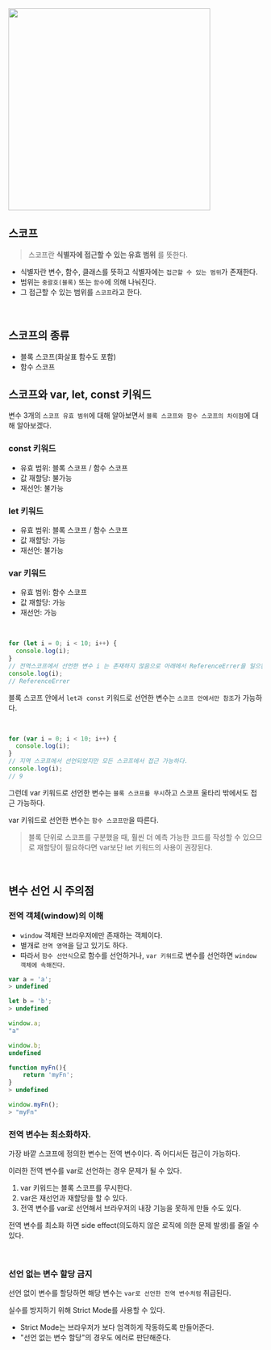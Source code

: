 <img width="400px" src="https://velog.velcdn.com/images/soopy368/post/095507ff-3302-4689-8d3a-b076a294a0bd/image.png" />

## 스코프

> 스코프란 **식별자에 접근할 수 있는 유효 범위** 를 뜻한다.

- 식별자란 변수, 함수, 클래스를 뜻하고 식별자에는 `접근할 수 있는 범위`가 존재한다.
- 범위는 `중괄호(블록)` 또는 `함수`에 의해 나눠진다.
- 그 접근할 수 있는 범위를 `스코프`라고 한다.

<br>

## 스코프의 종류

- 블록 스코프(화살표 함수도 포함)
- 함수 스코프

## 스코프와 var, let, const 키워드

변수 3개의 `스코프 유효 범위`에 대해 알아보면서 `블록 스코프와 함수 스코프의 차이점`에 대해 알아보겠다.

### const 키워드

- 유효 범위: 블록 스코프 / 함수 스코프
- 값 재할당: 불가능
- 재선언: 불가능

### let 키워드

- 유효 범위: 블록 스코프 / 함수 스코프
- 값 재할당: 가능
- 재선언: 불가능

### var 키워드

- 유효 범위: 함수 스코프
- 값 재할당: 가능
- 재선언: 가능

<br>

```javascript
for (let i = 0; i < 10; i++) {
  console.log(i);
}
// 전역스코프에서 선언한 변수 i 는 존재하지 않음으로 아래에서 ReferenceErrer을 일으킨다.
console.log(i);
// ReferenceErrer
```

블록 스코프 안에서 `let과 const` 키워드로 선언한 변수는 `스코프 안에서만 참조`가 가능하다.

<br>

```javascript
for (var i = 0; i < 10; i++) {
  console.log(i);
}
// 지역 스코프에서 선언되었지만 모든 스코프에서 접근 가능하다.
console.log(i);
// 9
```

그런데 var 키워드로 선언한 변수는 `블록 스코프를 무시`하고 스코프 울타리 밖에서도 접근 가능하다.

var 키워드로 선언한 변수는 `함수 스코프만`을 따른다.

> 블록 단위로 스코프를 구분했을 때, 훨씬 더 예측 가능한 코드를 작성할 수 있으므로 재할당이 필요하다면 var보단 let 키워드의 사용이 권장된다.

<br>

## 변수 선언 시 주의점

### 전역 객체(window)의 이해

- `window` 객체란 브라우저에만 존재하는 객체이다.
- 별개로 `전역 영역`을 담고 있기도 하다.
- 따라서 `함수 선언식`으로 함수를 선언하거나, `var 키워드`로 변수를 선언하면 `window 객체에 속해진다`.

```javascript
var a = 'a';
> undefined

let b = 'b';
> undefined

window.a;
"a"

window.b;
undefined

```

```javascript
function myFn(){
	return 'myFn';
}
> undefined

window.myFn();
> "myFn"

```

### 전역 변수는 최소화하자.

가장 바깥 스코프에 정의한 변수는 전역 변수이다. 즉 어디서든 접근이 가능하다.

이러한 전역 변수를 var로 선언하는 경우 문제가 될 수 있다.

1.  var 키워드는 블록 스코프를 무시한다.
2.  var은 재선언과 재할당을 할 수 있다.
3.  전역 변수를 var로 선언해서 브라우저의 내장 기능을 못하게 만들 수도 있다.

전역 변수를 최소화 하면 side effect(의도하지 않은 로직에 의한 문제 발생)를 줄일 수 있다.

<br>

### 선언 없는 변수 할당 금지

선언 없이 변수를 할당하면 해당 변수는 `var로 선언한 전역 변수처럼` 취급된다.

실수를 방지하기 위해 Strict Mode를 사용할 수 있다.

- Strict Mode는 브라우저가 보다 엄격하게 작동하도록 만들어준다.
- "선언 없는 변수 할당"의 경우도 에러로 판단해준다.

